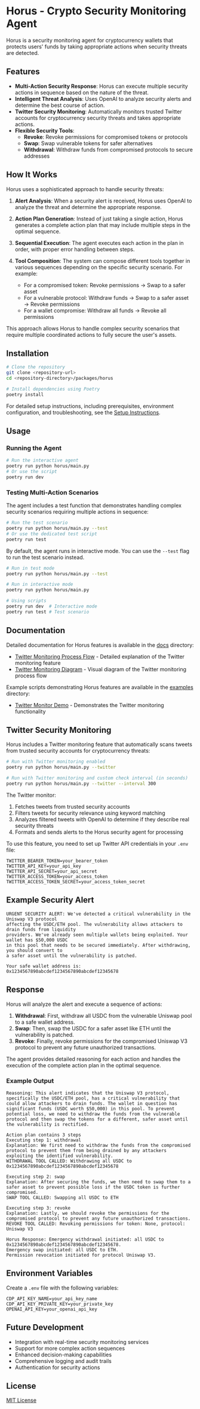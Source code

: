 # Horus - Crypto Security Monitoring Agent

Horus is a security monitoring agent for cryptocurrency wallets that protects users' funds by taking appropriate actions when security threats are detected.

## Features

- **Multi-Action Security Response**: Horus can execute multiple security actions in sequence based on the nature of the threat.
- **Intelligent Threat Analysis**: Uses OpenAI to analyze security alerts and determine the best course of action.
- **Twitter Security Monitoring**: Automatically monitors trusted Twitter accounts for cryptocurrency security threats and takes appropriate actions.
- **Flexible Security Tools**:
  - **Revoke**: Revoke permissions for compromised tokens or protocols
  - **Swap**: Swap vulnerable tokens for safer alternatives
  - **Withdrawal**: Withdraw funds from compromised protocols to secure addresses

## How It Works

Horus uses a sophisticated approach to handle security threats:

1. **Alert Analysis**: When a security alert is received, Horus uses OpenAI to analyze the threat and determine the appropriate response.

2. **Action Plan Generation**: Instead of just taking a single action, Horus generates a complete action plan that may include multiple steps in the optimal sequence.

3. **Sequential Execution**: The agent executes each action in the plan in order, with proper error handling between steps.

4. **Tool Composition**: The system can compose different tools together in various sequences depending on the specific security scenario. For example:
   - For a compromised token: Revoke permissions → Swap to a safer asset
   - For a vulnerable protocol: Withdraw funds → Swap to a safer asset → Revoke permissions
   - For a wallet compromise: Withdraw all funds → Revoke all permissions

This approach allows Horus to handle complex security scenarios that require multiple coordinated actions to fully secure the user's assets.

## Installation

```bash
# Clone the repository
git clone <repository-url>
cd <repository-directory>/packages/horus

# Install dependencies using Poetry
poetry install
```

For detailed setup instructions, including prerequisites, environment configuration, and troubleshooting, see the [Setup Instructions](docs/setup_instructions.md).

## Usage

### Running the Agent

```bash
# Run the interactive agent
poetry run python horus/main.py
# Or use the script
poetry run dev
```

### Testing Multi-Action Scenarios

The agent includes a test function that demonstrates handling complex security scenarios requiring multiple actions in sequence:

```bash
# Run the test scenario
poetry run python horus/main.py --test
# Or use the dedicated test script
poetry run test
```

By default, the agent runs in interactive mode. You can use the `--test` flag to run the test scenario instead.

```bash
# Run in test mode
poetry run python horus/main.py --test

# Run in interactive mode
poetry run python horus/main.py

# Using scripts
poetry run dev  # Interactive mode
poetry run test # Test scenario
```

## Documentation

Detailed documentation for Horus features is available in the [docs](docs/) directory:

- [Twitter Monitoring Process Flow](docs/twitter_monitoring_flow.md) - Detailed explanation of the Twitter monitoring feature
- [Twitter Monitoring Diagram](docs/twitter_monitoring_diagram.md) - Visual diagram of the Twitter monitoring process flow

Example scripts demonstrating Horus features are available in the [examples](examples/) directory:

- [Twitter Monitor Demo](examples/twitter_monitor_demo.py) - Demonstrates the Twitter monitoring functionality

## Twitter Security Monitoring

Horus includes a Twitter monitoring feature that automatically scans tweets from trusted security accounts for cryptocurrency threats:

```bash
# Run with Twitter monitoring enabled
poetry run python horus/main.py --twitter

# Run with Twitter monitoring and custom check interval (in seconds)
poetry run python horus/main.py --twitter --interval 300
```

The Twitter monitor:
1. Fetches tweets from trusted security accounts
2. Filters tweets for security relevance using keyword matching
3. Analyzes filtered tweets with OpenAI to determine if they describe real security threats
4. Formats and sends alerts to the Horus security agent for processing

To use this feature, you need to set up Twitter API credentials in your `.env` file:
```
TWITTER_BEARER_TOKEN=your_bearer_token
TWITTER_API_KEY=your_api_key
TWITTER_API_SECRET=your_api_secret
TWITTER_ACCESS_TOKEN=your_access_token
TWITTER_ACCESS_TOKEN_SECRET=your_access_token_secret
```

## Example Security Alert

```
URGENT SECURITY ALERT: We've detected a critical vulnerability in the Uniswap V3 protocol
affecting the USDC/ETH pool. The vulnerability allows attackers to drain funds from liquidity
providers. We've already seen multiple wallets being exploited. Your wallet has $50,000 USDC
in this pool that needs to be secured immediately. After withdrawing, you should convert to
a safer asset until the vulnerability is patched.

Your safe wallet address is: 0x1234567890abcdef1234567890abcdef12345678
```

## Response

Horus will analyze the alert and execute a sequence of actions:

1. **Withdrawal**: First, withdraw all USDC from the vulnerable Uniswap pool to a safe wallet address.
2. **Swap**: Then, swap the USDC for a safer asset like ETH until the vulnerability is patched.
3. **Revoke**: Finally, revoke permissions for the compromised Uniswap V3 protocol to prevent any future unauthorized transactions.

The agent provides detailed reasoning for each action and handles the execution of the complete action plan in the optimal sequence.

### Example Output

```
Reasoning: This alert indicates that the Uniswap V3 protocol, specifically the USDC/ETH pool, has a critical vulnerability that could allow attackers to drain funds. The wallet in question has significant funds (USDC worth $50,000) in this pool. To prevent potential loss, we need to withdraw the funds from the vulnerable protocol and then swap the tokens for a different, safer asset until the vulnerability is rectified.

Action plan contains 3 steps
Executing step 1: withdrawal
Explanation: We first need to withdraw the funds from the compromised protocol to prevent them from being drained by any attackers exploiting the identified vulnerability.
WITHDRAWAL TOOL CALLED: Withdrawing all USDC to 0x1234567890abcdef1234567890abcdef12345678

Executing step 2: swap
Explanation: After securing the funds, we then need to swap them to a safer asset to prevent possible loss if the USDC token is further compromised.
SWAP TOOL CALLED: Swapping all USDC to ETH

Executing step 3: revoke
Explanation: Lastly, we should revoke the permissions for the compromised protocol to prevent any future unauthorized transactions.
REVOKE TOOL CALLED: Revoking permissions for token: None, protocol: Uniswap V3

Horus Response: Emergency withdrawal initiated: all USDC to 0x1234567890abcdef1234567890abcdef12345678.
Emergency swap initiated: all USDC to ETH.
Permission revocation initiated for protocol Uniswap V3.
```

## Environment Variables

Create a `.env` file with the following variables:

```
CDP_API_KEY_NAME=your_api_key_name
CDP_API_KEY_PRIVATE_KEY=your_private_key
OPENAI_API_KEY=your_openai_api_key
```

## Future Development

- Integration with real-time security monitoring services
- Support for more complex action sequences
- Enhanced decision-making capabilities
- Comprehensive logging and audit trails
- Authentication for security actions

## License

[MIT License](LICENSE)
